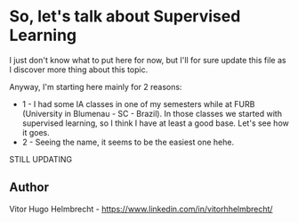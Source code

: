 # So, let's talk about Supervised Learning

I just don't know what to put here for now, but I'll for sure update this file as I discover more thing about this topic.

Anyway, I'm starting here mainly for 2 reasons:

* 1 - I had some IA classes in one of my semesters while at FURB (University in Blumenau - SC - Brazil). In those classes we started with supervised learning, so I think I have at least a good base. Let's see how it goes.
* 2 - Seeing the name, it seems to be the easiest one hehe.

STILL UPDATING

## Author
Vitor Hugo Helmbrecht - https://www.linkedin.com/in/vitorhhelmbrecht/
